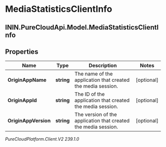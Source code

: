 # MediaStatisticsClientInfo

## ININ.PureCloudApi.Model.MediaStatisticsClientInfo

## Properties

|Name | Type | Description | Notes|
|------------ | ------------- | ------------- | -------------|
| **OriginAppName** | **string** | The name of the application that created the media session. | [optional] |
| **OriginAppId** | **string** | The ID of the application that created the media session. | [optional] |
| **OriginAppVersion** | **string** | The version of the application that created the media session. | [optional] |



_PureCloudPlatform.Client.V2 239.1.0_
